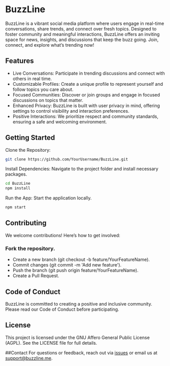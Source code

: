 # BuzzLine
BuzzLine is a vibrant social media platform where users engage in real-time conversations, share trends, and connect over fresh topics. Designed to foster community and meaningful interactions, BuzzLine offers an inviting space for news, insights, and discussions that keep the buzz going. Join, connect, and explore what’s trending now!

## Features
- Live Conversations: Participate in trending discussions and connect with others in real time.
- Customizable Profiles: Create a unique profile to represent yourself and follow topics you care about.
- Focused Communities: Discover or join groups and engage in focused discussions on topics that matter.
- Enhanced Privacy: BuzzLine is built with user privacy in mind, offering settings to control visibility and interaction preferences.
- Positive Interactions: We prioritize respect and community standards, ensuring a safe and welcoming environment.

## Getting Started
Clone the Repository:
```bash
git clone https://github.com/YourUsername/BuzzLine.git
```

Install Dependencies: Navigate to the project folder and install necessary packages.
```bash
cd BuzzLine
npm install
```

Run the App: Start the application locally.
```bash
npm start
```

## Contributing
We welcome contributions! Here’s how to get involved:

### Fork the repository.
- Create a new branch (git checkout -b feature/YourFeatureName).
- Commit changes (git commit -m 'Add new feature').
- Push the branch (git push origin feature/YourFeatureName).
- Create a Pull Request.

## Code of Conduct
BuzzLine is committed to creating a positive and inclusive community. Please read our Code of Conduct before participating.

## License
This project is licensed under the GNU Affero General Public License (AGPL). See the LICENSE file for full details.

##Contact
For questions or feedback, reach out via [issues](https://github.com/RobinGoerlach/BuzzLine/issues) or email us at support@buzzline.me.

